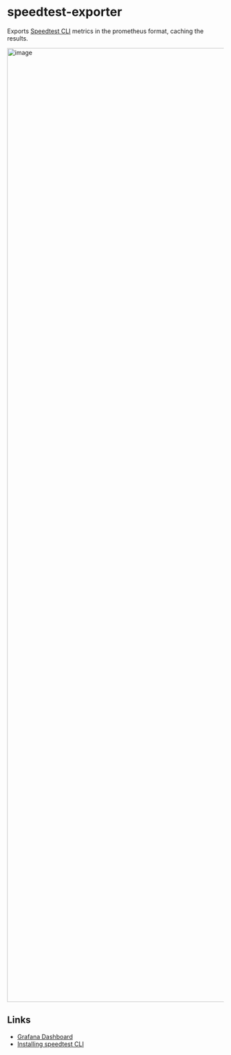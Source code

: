 # speedtest-exporter

Exports [Speedtest CLI](https://www.speedtest.net/apps/cli) metrics in the prometheus format, caching the results.

<img width="2218" alt="image" src="https://user-images.githubusercontent.com/245435/113709484-e8deda80-96b8-11eb-846f-478b27395ec5.png">


## Links

- [Grafana Dashboard](https://grafana.com/grafana/dashboards/14187)
- [Installing speedtest CLI](https://www.speedtest.net/apps/cli)
